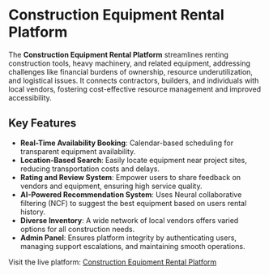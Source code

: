 # Construction Equipment Rental Platform

The **Construction Equipment Rental Platform** streamlines renting construction tools, heavy machinery, and related equipment, addressing challenges like financial burdens of ownership, resource underutilization, and logistical issues. It connects contractors, builders, and individuals with local vendors, fostering cost-effective resource management and improved accessibility.

## Key Features

- **Real-Time Availability Booking**: Calendar-based scheduling for transparent equipment availability.
- **Location-Based Search**: Easily locate equipment near project sites, reducing transportation costs and delays.
- **Rating and Review System**: Empower users to share feedback on vendors and equipment, ensuring high service quality.
- **AI-Powered Recommendation System**: Uses Neural collaborative filtering (NCF) to suggest the best equipment based on users rental history.
- **Diverse Inventory**: A wide network of local vendors offers varied options for all construction needs.
- **Admin Panel**: Ensures platform integrity by authenticating users, managing support escalations, and maintaining smooth operations.


Visit the live platform: [Construction Equipment Rental Platform](https://ezrentalservice.onrender.com)

